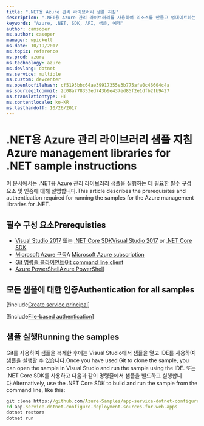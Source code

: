 ```yaml
---
title: ".NET용 Azure 관리 라이브러리 샘플 지침"
description: ".NET용 Azure 관리 라이브러리를 사용하여 리소스를 만들고 업데이트하는 샘플 코드를 가져옵니다."
keywords: "Azure, .NET, SDK, API, 샘플, 예제"
author: camsoper
ms.author: casoper
manager: wpickett
ms.date: 10/19/2017
ms.topic: reference
ms.prod: azure
ms.technology: azure
ms.devlang: dotnet
ms.service: multiple
ms.custom: devcenter
ms.openlocfilehash: cf5195bbc64ae39917355e3b775afa0c46604c4a
ms.sourcegitcommit: 2c08a778353ed743b9e437ed85f2e1dfb21b9427
ms.translationtype: HT
ms.contentlocale: ko-KR
ms.lasthandoff: 10/26/2017
---
```

# <a name="azure-management-libraries-for-net-sample-instructions"></a><span data-ttu-id="9cba6-104">.NET용 Azure 관리 라이브러리 샘플 지침</span><span class="sxs-lookup"><span data-stu-id="9cba6-104">Azure management libraries for .NET sample instructions</span></span>

<span data-ttu-id="9cba6-105">이 문서에서는 .NET용 Azure 관리 라이브러리 샘플을 실행하는 데 필요한 필수 구성 요소 및 인증에 대해 설명합니다.</span><span class="sxs-lookup"><span data-stu-id="9cba6-105">This article describes the prerequisites and authentication required for running the samples for the Azure management libraries for .NET.</span></span>

## <a name="prerequisties"></a><span data-ttu-id="9cba6-106">필수 구성 요소</span><span class="sxs-lookup"><span data-stu-id="9cba6-106">Prerequisties</span></span> 

* <span data-ttu-id="9cba6-107">[Visual Studio 2017](https://www.visualstudio.com/vs/) 또는 [.NET Core SDK](https://www.microsoft.com/net/download/core)</span><span class="sxs-lookup"><span data-stu-id="9cba6-107">[Visual Studio 2017](https://www.visualstudio.com/vs/) or [.NET Core SDK](https://www.microsoft.com/net/download/core)</span></span>
* <span data-ttu-id="9cba6-108">[Microsoft Azure 구독](https://azure.microsoft.com/free/)</span><span class="sxs-lookup"><span data-stu-id="9cba6-108">A [Microsoft Azure subscription](https://azure.microsoft.com/free/)</span></span>
* [<span data-ttu-id="9cba6-109">Git 명령줄 클라이언트</span><span class="sxs-lookup"><span data-stu-id="9cba6-109">Git command line client</span></span>](https://git-scm.com/)
* [<span data-ttu-id="9cba6-110">Azure PowerShell</span><span class="sxs-lookup"><span data-stu-id="9cba6-110">Azure PowerShell</span></span>](/powershell/azure/install-azurerm-ps)

## <a name="authentication-for-all-samples"></a><span data-ttu-id="9cba6-111">모든 샘플에 대한 인증</span><span class="sxs-lookup"><span data-stu-id="9cba6-111">Authentication for all samples</span></span>

[!include[Create service principal](includes/create-sp.md)]

[!include[File-based authentication](includes/file-based-auth.md)]

## <a name="running-the-samples"></a><span data-ttu-id="9cba6-112">샘플 실행</span><span class="sxs-lookup"><span data-stu-id="9cba6-112">Running the samples</span></span>

<span data-ttu-id="9cba6-113">Git를 사용하여 샘플을 복제한 후에는 Visual Studio에서 샘플을 열고 IDE를 사용하여 샘플을 실행할 수 있습니다.</span><span class="sxs-lookup"><span data-stu-id="9cba6-113">Once you have used Git to clone the sample, you can open the sample in Visual Studio and run the sample using the IDE.</span></span>  <span data-ttu-id="9cba6-114">또는 .NET Core SDK를 사용하고 다음과 같이 명령줄에서 샘플을 빌드하고 실행합니다.</span><span class="sxs-lookup"><span data-stu-id="9cba6-114">Alternatively, use the .NET Core SDK to build and run the sample from the command line, like this:</span></span>

```cmd
git clone https://github.com/Azure-Samples/app-service-dotnet-configure-deployment-sources-for-web-apps.git
cd app-service-dotnet-configure-deployment-sources-for-web-apps
dotnet restore
dotnet run
```